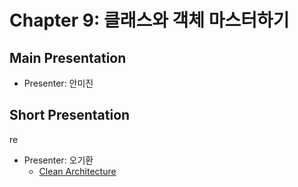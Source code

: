 # Chapter 9: 클래스와 객체 마스터하기

## Main Presentation 

- Presenter: 안미진

## Short Presentation
re
- Presenter: 오기환
  - [Clean Architecture](clean_architecture.md)
